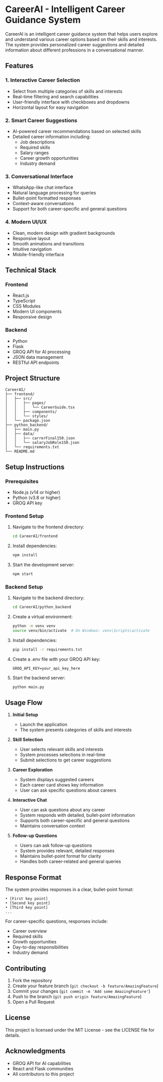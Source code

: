# CareerAI - Intelligent Career Guidance System

CareerAI is an intelligent career guidance system that helps users explore and understand various career options based on their skills and interests. The system provides personalized career suggestions and detailed information about different professions in a conversational manner.

## Features

### 1. Interactive Career Selection

- Select from multiple categories of skills and interests
- Real-time filtering and search capabilities
- User-friendly interface with checkboxes and dropdowns
- Horizontal layout for easy navigation

### 2. Smart Career Suggestions

- AI-powered career recommendations based on selected skills
- Detailed career information including:
  - Job descriptions
  - Required skills
  - Salary ranges
  - Career growth opportunities
  - Industry demand

### 3. Conversational Interface

- WhatsApp-like chat interface
- Natural language processing for queries
- Bullet-point formatted responses
- Context-aware conversations
- Support for both career-specific and general questions

### 4. Modern UI/UX

- Clean, modern design with gradient backgrounds
- Responsive layout
- Smooth animations and transitions
- Intuitive navigation
- Mobile-friendly interface

## Technical Stack

### Frontend

- React.js
- TypeScript
- CSS Modules
- Modern UI components
- Responsive design

### Backend

- Python
- Flask
- GROQ API for AI processing
- JSON data management
- RESTful API endpoints

## Project Structure

```
CareerAI/
├── frontend/
│   ├── src/
│   │   ├── pages/
│   │   │   └── CareerGuide.tsx
│   │   ├── components/
│   │   └── styles/
│   └── package.json
├── python_backend/
│   ├── main.py
│   ├── data/
│   │   ├── carrerFinal150.json
│   │   └── salaryJobRole150.json
│   └── requirements.txt
└── README.md
```

## Setup Instructions

### Prerequisites

- Node.js (v14 or higher)
- Python (v3.8 or higher)
- GROQ API key

### Frontend Setup

1. Navigate to the frontend directory:

   ```bash
   cd CareerAI/frontend
   ```

2. Install dependencies:

   ```bash
   npm install
   ```

3. Start the development server:
   ```bash
   npm start
   ```

### Backend Setup

1. Navigate to the backend directory:

   ```bash
   cd CareerAI/python_backend
   ```

2. Create a virtual environment:

   ```bash
   python -m venv venv
   source venv/bin/activate  # On Windows: venv\Scripts\activate
   ```

3. Install dependencies:

   ```bash
   pip install -r requirements.txt
   ```

4. Create a .env file with your GROQ API key:

   ```
   GROQ_API_KEY=your_api_key_here
   ```

5. Start the backend server:
   ```bash
   python main.py
   ```

## Usage Flow

1. **Initial Setup**

   - Launch the application
   - The system presents categories of skills and interests

2. **Skill Selection**

   - User selects relevant skills and interests
   - System processes selections in real-time
   - Submit selections to get career suggestions

3. **Career Exploration**

   - System displays suggested careers
   - Each career card shows key information
   - User can ask specific questions about careers

4. **Interactive Chat**

   - User can ask questions about any career
   - System responds with detailed, bullet-point information
   - Supports both career-specific and general questions
   - Maintains conversation context

5. **Follow-up Questions**
   - Users can ask follow-up questions
   - System provides relevant, detailed responses
   - Maintains bullet-point format for clarity
   - Handles both career-related and general queries

## Response Format

The system provides responses in a clear, bullet-point format:

```
• [First key point]
• [Second key point]
• [Third key point]
...
```

For career-specific questions, responses include:

- Career overview
- Required skills
- Growth opportunities
- Day-to-day responsibilities
- Industry demand

## Contributing

1. Fork the repository
2. Create your feature branch (`git checkout -b feature/AmazingFeature`)
3. Commit your changes (`git commit -m 'Add some AmazingFeature'`)
4. Push to the branch (`git push origin feature/AmazingFeature`)
5. Open a Pull Request

## License

This project is licensed under the MIT License - see the LICENSE file for details.

## Acknowledgments

- GROQ API for AI capabilities
- React and Flask communities
- All contributors to this project
